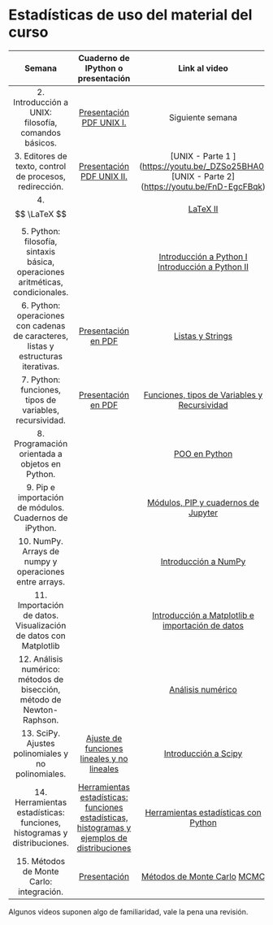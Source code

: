# Estadísticas de uso del material del curso


| Semana       | Cuaderno de IPython o presentación           | Link al video  |  Vistas al 23.01.17 | Vistas al 21.05.17| Vistas al 14.03.2018
|:-------------:|:-------------:| :-----:|:-----:| :----: | :---:|
|2. Introducción a UNIX: filosofía, comandos básicos. | [Presentación PDF UNIX I.](https://github.com/ComputoCienciasUniandes/HerramientasComputacionales/raw/master/Lectures/01.Unix-Console/Lecture/01%20UNIX.pdf)|Siguiente semana|NA| |  |
|3. Editores de texto, control de procesos, redirección.|[Presentación PDF UNIX II.](https://github.com/ComputoCienciasUniandes/HerramientasComputacionales/raw/master/Lectures/02.Unix-TextEditors/02%20emacs%2C%20scripts%2C%20redir%20%26%20pipelines.pdf)|[UNIX - Parte 1 ] (https://youtu.be/_DZSo25BHA0)  [UNIX - Parte 2] (https://youtu.be/FnD-EgcFBqk)| Parte 1: 1184 - Parte 2: 602 | Parte 1: 2167 - Parte 2: 939| Parte 1: 4397 - Parte 2: 1818| 
|4. $$ \LaTeX $$ ||[LaTeX II ](https://youtu.be/y5jXAv3as6I)|792| 1219| 2155 |
|5. Python: filosofía, sintaxis básica, operaciones aritméticas, condicionales.||[Introducción a Python I](https://youtu.be/ElXRztoqfZY) [Introducción a Python II](https://youtu.be/Tzo0WhMA_CA)| Parte 1: 663 - Parte 2: 734| Parte 1: 1025 - Parte 2: 1169| Parte 1: 1735 - Parte 2: 1984 |
|6. Python: operaciones con cadenas de caracteres, listas y estructuras iterativas.| [Presentación en PDF](https://github.com/ComputoCienciasUniandes/HerramientasComputacionales/raw/master/Lectures/98.Python/Python_Listas_y_Strings.pdf) |  [Listas y Strings](https://youtu.be/d6Wk3O6pEYY)  | 1081 | 1571 | 2430 |
|7. Python: funciones, tipos de variables, recursividad.|[Presentación en PDF](https://github.com/ComputoCienciasUniandes/HerramientasComputacionales/raw/master/Lectures/98.Python/Python_%20Funciones%2C%20Tipos%20de%20Variables%20y%20Recursividad.pdf)|[Funciones, tipos de Variables y Recursividad](https://youtu.be/iXfM_5diy4o)| 1244 | 1715 | 2578 |
|8. Programación orientada a objetos en Python.||[POO en Python](https://youtu.be/C-siW0pLQ_E) | 1090 | 1657 | 2749 |
|9. Pip e importación de módulos. Cuadernos de iPython.||[Módulos, PIP y cuadernos de Jupyter](https://youtu.be/IpyG-1Ied3w)| 1227 | 1691| 2360 |
|10. NumPy. Arrays de numpy y operaciones entre arrays.||[Introducción a NumPy](https://youtu.be/CvwMtyb5xRA)| 1130 | 1603 | 2148 |
|11. Importación de datos. Visualización de datos con Matplotlib||[Introducción a Matplotlib e importación de datos](https://youtu.be/GbNWz5fS41g)| 1017 | 1516 | 1999 |
|12. Análisis numérico: métodos de bisección, método de Newton-Raphson.||[Análisis numérico](https://youtu.be/Pz_-Uhem72Y)| 833 | 1284 | 1650 |
|13. SciPy. Ajustes polinomiales y no polinomiales.| [Ajuste de funciones lineales y no lineales](https://github.com/ComputoCienciasUniandes/HerramientasComputacionales/blob/ec30d67ef60198b13e73f457acf24f2d64c49bd7/Lectures/98.Python/optimizacion.ipynb) |[Introducción a Scipy](https://www.youtube.com/watch?v=_rSJ9wbHQyI)| 864 | 1254 | 1627 |
|14. Herramientas estadísticas: funciones, histogramas y distribuciones.| [Herramientas estadísticas: funciones estadísticas, histogramas y ejemplos de distribuciones](https://github.com/ComputoCienciasUniandes/HerramientasComputacionales/blob/ec30d67ef60198b13e73f457acf24f2d64c49bd7/Lectures/98.Python/Herramientas_estad%C3%ADsticas_2.ipynb) | [Herramientas estadísticas con Python](https://youtu.be/oWm1qWDMMaM) | 785 | 1355 | 2697 |
|15. Métodos de Monte Carlo: integración.| [Presentación](http://nbviewer.jupyter.org/github/ComputoCienciasUniandes/HerramientasComputacionales/blob/master/Lectures/12.Monte-Carlo/MC-presentation.ipynb) | [Métodos de Monte Carlo](https://youtu.be/tPNL_gwQYcI) [MCMC](http://nbviewer.jupyter.org/github/ComputoCienciasUniandes/HerramientasComputacionales/blob/master/Lectures/13.MCMC/MCMC.ipynb) | 491 | 760| 1113 |

Algunos videos suponen algo de familiaridad, vale la pena una revisión.
